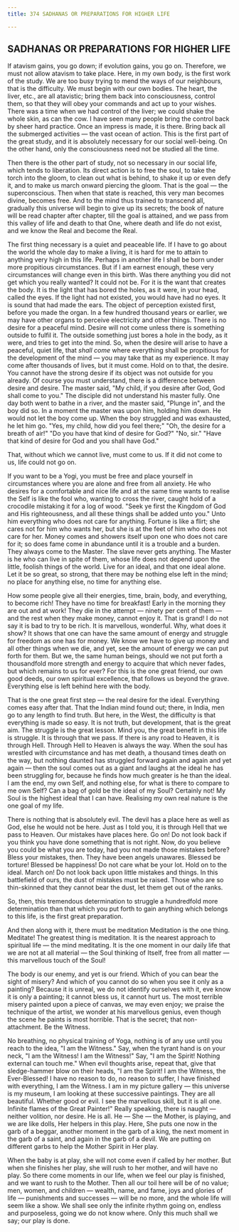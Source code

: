 ```yaml
---
title: 374 SADHANAS OR PREPARATIONS FOR HIGHER LIFE

---
```

  

## SADHANAS OR PREPARATIONS FOR HIGHER LIFE

If atavism gains, you go down; if evolution gains, you go on. Therefore,
we must not allow atavism to take place. Here, in my own body, is the
first work of the study. We are too busy trying to mend the ways of our
neighbours, that is the difficulty. We must begin with our own bodies.
The heart, the liver, etc., are all atavistic; bring them back into
consciousness, control them, so that they will obey your commands and
act up to your wishes. There was a time when we had control of the
liver; we could shake the whole skin, as can the cow. I have seen many
people bring the control back by sheer hard practice. Once an impress is
made, it is there. Bring back all the submerged activities — the vast
ocean of action. This is the first part of the great study, and it is
absolutely necessary for our social well-being. On the other hand, only
the consciousness need not be studied all the time.

Then there is the other part of study, not so necessary in our social
life, which tends to liberation. Its direct action is to free the soul,
to take the torch into the gloom, to clean out what is behind, to shake
it up or even defy it, and to make us march onward piercing the gloom.
That is the goal — the superconscious. Then when that state is reached,
this very man becomes divine, becomes free. And to the mind thus trained
to transcend all, gradually this universe will begin to give up its
secrets; the book of nature will be read chapter after chapter, till the
goal is attained, and we pass from this valley of life and death to that
One, where death and life do not exist, and we know the Real and become
the Real.

The first thing necessary is a quiet and peaceable life. If I have to go
about the world the whole day to make a living, it is hard for me to
attain to anything very high in this life. Perhaps in another life I
shall be born under more propitious circumstances. But if I am earnest
enough, these very circumstances will change even in this birth. Was
there anything you did not get which you really wanted? It could not be.
For it is the want that creates the body. It is the light that has bored
the holes, as it were, in your head, called the eyes. If the light had
not existed, you would have had no eyes. It is sound that had made the
ears. The object of perception existed first, before you made the organ.
In a few hundred thousand years or earlier, we may have other organs to
perceive electricity and other things. There is no desire for a peaceful
mind. Desire will not come unless there is something outside to fulfil
it. The outside something just bores a hole in the body, as it were, and
tries to get into the mind. So, when the desire will arise to have a
peaceful, quiet life, that *shall come* where everything shall be
propitious for the development of the mind — you may take that as my
experience. It may come after thousands of lives, but it must come. Hold
on to that, the desire. You cannot have the strong desire if its object
was not outside for you already. Of course you must understand, there is
a difference between desire and desire. The master said, "My child, if
you desire after God, God shall come to you." The disciple did not
understand his master fully. One day both went to bathe in a river, and
the master said, "Plunge in", and the boy did so. In a moment the master
was upon him, holding him down. He would not let the boy come up. When
the boy struggled and was exhausted, he let him go. "Yes, my child, how
did you feel there;" "Oh, the desire for a breath of air!" "Do you have
that kind of desire for God?" "No, sir." "Have that kind of desire for
God and you shall have God."

That, without which we cannot live, must come to us. If it did not come
to us, life could not go on.

If you want to be a Yogi, you must be free and place yourself in
circumstances where you are alone and free from all anxiety. He who
desires for a comfortable and nice life and at the same time wants to
realise the Self is like the fool who, wanting to cross the river,
caught hold of a crocodile mistaking it for a log of wood. "Seek ye
first the Kingdom of God and His righteousness, and all these things
shall be added unto you." Unto him everything who does not care for
anything. Fortune is like a flirt; she cares not for him who wants her,
but she is at the feet of him who does not care for her. Money comes and
showers itself upon one who does not care for it; so does fame come in
abundance until it is a trouble and a burden. They always come to the
Master. The slave never gets anything. The Master is he who can live in
spite of them, whose life does not depend upon the little, foolish
things of the world. Live for an ideal, and that one ideal alone. Let it
be so great, so strong, that there may be nothing else left in the mind;
no place for anything else, no time for anything else.

How some people give all their energies, time, brain, body, and
everything, to become rich! They have no time for breakfast! Early in
the morning they are out and at work! They die in the attempt — ninety
per cent of them — and the rest when they make money, cannot enjoy it.
That is grand! I do not say it is bad to try to be rich. It is
marvellous, wonderful. Why, what does it show? It shows that one can
have the same amount of energy and struggle for freedom as one has for
money. We know we have to give up money and all other things when we
die, and yet, see the amount of energy we can put forth for them. But
we, the same human beings, should we not put forth a thousandfold more
strength and energy to acquire that which never fades, but which remains
to us for ever? For this is the one great friend, our own good deeds,
our own spiritual excellence, that follows us beyond the grave.
Everything else is left behind here with the body.

That is the one great first step — the real desire for the ideal.
Everything comes easy after that. That the Indian mind found out; there,
in India, men go to any length to find truth. But here, in the West, the
difficulty is that everything is made so easy. It is not truth, but
development, that is the great aim. The struggle is the great lesson.
Mind you, the great benefit in this life is struggle. It is through that
we pass. If there is any road to Heaven, it is through Hell. Through
Hell to Heaven is always the way. When the soul has wrestled with
circumstance and has met death, a thousand times death on the way, but
nothing daunted has struggled forward again and again and yet again —
then the soul comes out as a giant and laughs at the ideal he has been
struggling for, because he finds how much greater is he than the ideal.
I am the end, my own Self, and nothing else, for what is there to
compare to me own Self? Can a bag of gold be the ideal of my Soul?
Certainly not! My Soul is the highest ideal that I can have. Realising
my own real nature is the one goal of my life.

There is nothing that is absolutely evil. The devil has a place here as
well as God, else he would not be here. Just as I told you, it is
through Hell that we pass to Heaven. Our mistakes have places here. Go
on! Do not look back if you think you have done something that is not
right. Now, do you believe you could be what you are today, had you not
made those mistakes before? Bless your mistakes, then. They have been
angels unawares. Blessed be torture! Blessed be happiness! Do not care
what be your lot. Hold on to the ideal. March on! Do not look back upon
little mistakes and things. In this battlefield of ours, the dust of
mistakes must be raised. Those who are so thin-skinned that they cannot
bear the dust, let them get out of the ranks.

So, then, this tremendous determination to struggle a hundredfold more
determination than that which you put forth to gain anything which
belongs to this life, is the first great preparation.

And then along with it, there must be meditation Meditation is the one
thing. Meditate! The greatest thing is meditation. It is the nearest
approach to spiritual life — the mind meditating. It is the one moment
in our daily life that we are not at all material — the Soul thinking of
Itself, free from all matter — this marvellous touch of the Soul!

The body is our enemy, and yet is our friend. Which of you can bear the
sight of misery? And which of you cannot do so when you see it only as a
painting? Because it is unreal, we do not identify ourselves with it,
eve know it is only a painting; it cannot bless us, it cannot hurt us.
The most terrible misery painted upon a piece of canvas, we may even
enjoy; we praise the technique of the artist, we wonder at his
marvellous genius, even though the scene he paints is most horrible.
That is the secret; that non-attachment. Be the Witness.

No breathing, no physical training of Yoga, nothing is of any use until
you reach to the idea, "I am the Witness." Say, when the tyrant hand is
on your neck, "I am the Witness! I am the Witness!" Say, "I am the
Spirit! Nothing external can touch me." When evil thoughts arise, repeat
that, give that sledge-hammer blow on their heads, "I am the Spirit! I
am the Witness, the Ever-Blessed! I have no reason to do, no reason to
suffer, I have finished with everything, I am the Witness. I am in my
picture gallery — this universe is my museum, I am looking at these
successive paintings. They are all beautiful. Whether good or evil. I
see the marvellous skill, but it is all one. Infinite flames of the
Great Painter!" Really speaking, there is naught — neither volition, nor
desire. He is all. He — She — the Mother, is playing, and we are like
dolls, Her helpers in this play. Here, She puts one now in the garb of a
beggar, another moment in the garb of a king, the next moment in the
garb of a saint, and again in the garb of a devil. We are putting on
different garbs to help the Mother Spirit in Her play.

When the baby is at play, she will not come even if called by her
mother. But when she finishes her play, she will rush to her mother, and
will have no play. So there come moments in our life, when we feel our
play is finished, and we want to rush to the Mother. Then all our toil
here will be of no value; men, women, and children — wealth, name, and
fame, joys and glories of life — punishments and successes — will be no
more, and the whole life will seem like a show. We shall see only the
infinite rhythm going on, endless and purposeless, going we do not know
where. Only this much shall we say; our play is done.